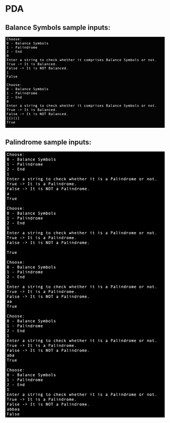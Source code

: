 # PDA
## Balance Symbols sample inputs:
![Balance](Balance.png)

## Palindrome sample inputs:
![Palindrome](Palindrome.png)
